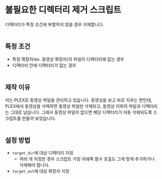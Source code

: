 # 불필요한 디렉터리 제거 스크립트
디렉터리가 특정 조건에 부합하지 않을 경우 삭제합니다.
<br><br>
## 특정 조건
* 특정 확장자(ex. 동영상 확장자)의 파일이 디렉터리에 없는 경우
* 디렉터리 안에 디렉터리가 없는 경우
<br><br>
## 제작 이유
저는 PLEX로 동영상 파일을 관리하고 있습니다. 동영상을 보고 바로 지우는 편인데, PLEX에서 동영상을 삭제하면 동영상 파일만 삭제되고, 동영상 이외의 파일과 디렉터리는 그대로 남습니다. 그래서 동영상 파일이 없으면 해당 디렉터리가 자동 삭제되도록 스크립트를 만들어 보았습니다.
<br><br>
## 설정 방법
* `target_dir`에 대상 디렉터리 지정
  * 여러 개 지정한 경우 스크립트 가장 아래쪽 함수 호출도 그게 맞게 추가하거나 삭제해야 합니다.
* `target_ext`에 대상 확장자 지정